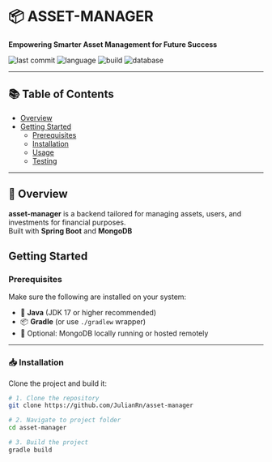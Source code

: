 # 📦 ASSET-MANAGER

**Empowering Smarter Asset Management for Future Success**

![last commit](https://img.shields.io/github/last-commit/JulianRn/asset-manager)
![language](https://img.shields.io/badge/language-Java-blue)
![build](https://img.shields.io/badge/build-Gradle-green)
![database](https://img.shields.io/badge/database-MongoDB-lightgrey)

---

## 📚 Table of Contents

- [Overview](#overview)
- [Getting Started](#getting-started)
    - [Prerequisites](#prerequisites)
    - [Installation](#installation)
    - [Usage](#usage)
    - [Testing](#testing)

---

## 📖 Overview

**asset-manager** is a  backend tailored for managing assets, users, and investments for financial purposes.  
Built with **Spring Boot** and **MongoDB**

<!--### 🚀 Why asset-manager?

This project simplifies the development of asset-centric systems by providing ready-to-use RESTful APIs, security configurations, and documentation.

**Key Features:**

- 🔗 **API Endpoints**: RESTful interfaces for assets, users, and investments
- 🌐 **MongoDB Integration**: NoSQL database for flexible and efficient data storage
- 🔒 **Security**: Stateless authentication via Spring Security (JWT-ready), password encryption, and role-based access control
- 📘 **OpenAPI Documentation**: Auto-generation of Swagger UI for testing and exploration
- ⚙️ **Build Automation**: Simple Gradle setup and consistent environment management

--->

## Getting Started

### Prerequisites

Make sure the following are installed on your system:

- 📌 **Java** (JDK 17 or higher recommended)
- 📦 **Gradle** (or use `./gradlew` wrapper)
- 🧩 Optional: MongoDB locally running or hosted remotely

---

### 📥 Installation

Clone the project and build it:

```bash
# 1. Clone the repository
git clone https://github.com/JulianRn/asset-manager

# 2. Navigate to project folder
cd asset-manager

# 3. Build the project
gradle build
